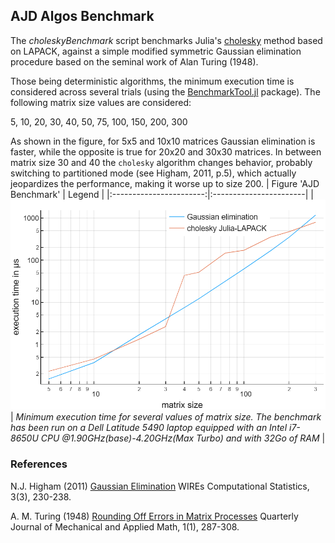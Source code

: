 ## AJD Algos Benchmark

The *choleskyBenchmark* script benchmarks Julia's [cholesky](https://docs.julialang.org/en/v1/stdlib/LinearAlgebra/#LinearAlgebra.cholesky) method based on LAPACK, against a simple modified symmetric Gaussian elimination procedure
based on the seminal work of Alan Turing (1948).

Those being deterministic algorithms, the minimum execution time
is considered across several trials (using the [BenchmarkTool.jl](https://github.com/JuliaCI/BenchmarkTools.jl) package).
The following matrix size values are considered:

5, 10, 20, 30, 40, 50, 75, 100, 150, 200, 300

As shown in the figure, for 5x5 and 10x10 matrices Gaussian elimination is faster, while the opposite
is true for 20x20 and 30x30 matrices.
In between matrix size 30 and 40 the `cholesky`
algorithm changes behavior, probably switching to partitioned mode (see Higham, 2011, p.5), which
actually jeopardizes the performance, making it worse up to size 200.
| Figure 'AJD Benchmark'  |  Legend                |
|:-----------------------:|:-----------------------|
| ![](Figure1.png) | *Minimum execution time for  several values of matrix size. The benchmark has been run on a Dell Latitude 5490 laptop equipped with an Intel i7-8650U CPU @1.90GHz(base)-4.20GHz(Max Turbo) and with 32Go of RAM*  |

### References

N.J. Higham (2011)
[Gaussian Elimination](http://eprints.maths.manchester.ac.uk/1579/1/lu5a.pdf)
WIREs Computational Statistics, 3(3), 230-238.

A. M. Turing (1948)
[Rounding Off Errors in Matrix Processes](shorturl.at/imGVX)
Quarterly Journal of Mechanical and Applied Math, 1(1), 287-308.

